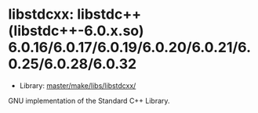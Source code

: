 # libstdcxx: libstdc++ (libstdc++-6.0.x.so) 6.0.16/6.0.17/6.0.19/6.0.20/6.0.21/6.0.25/6.0.28/6.0.32
 - Library: [master/make/libs/libstdcxx/](https://github.com/Freetz-NG/freetz-ng/tree/master/make/libs/libstdcxx/)

GNU implementation of the Standard C++ Library.
